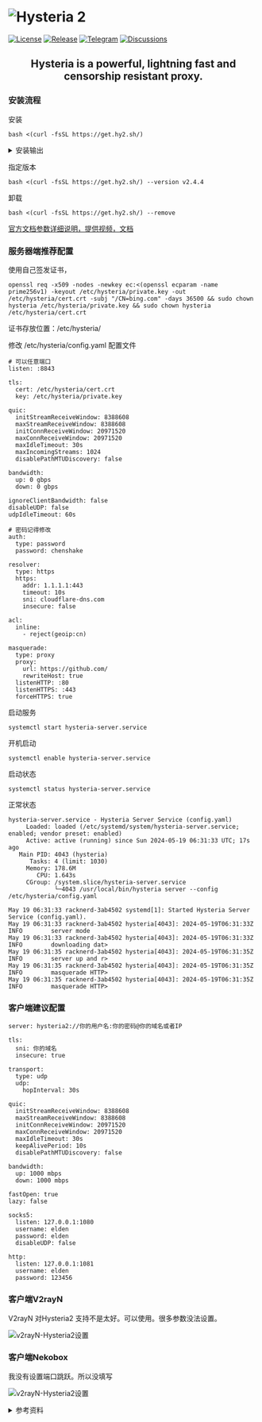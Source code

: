 # ![Hysteria 2](logo.svg)

[![License][1]][2] [![Release][3]][4] [![Telegram][5]][6] [![Discussions][7]][8]

[1]: https://img.shields.io/badge/license-MIT-blue
[2]: LICENSE.md
[3]: https://img.shields.io/github/v/release/apernet/hysteria?style=flat-square
[4]: https://github.com/apernet/hysteria/releases
[5]: https://img.shields.io/badge/chat-Telegram-blue?style=flat-square
[6]: https://t.me/hysteria_github
[7]: https://img.shields.io/github/discussions/apernet/hysteria?style=flat-square
[8]: https://github.com/apernet/hysteria/discussions

<h2 style="text-align: center;">Hysteria is a powerful, lightning fast and censorship resistant proxy.</h2>

### 安装流程

安装

```
bash <(curl -fsSL https://get.hy2.sh/)
```

<details><summary>安装输出</summary>


```
Install /etc/hysteria/config.yaml ... ok
Creating user hysteria ... ok
Install /etc/systemd/system/hysteria-server.service ... ok
Install /etc/systemd/system/hysteria-server@.service ... ok

Congratulation! Hysteria 2 has been successfully installed on your server.

What's next?

	+ Take a look at the differences between Hysteria 2 and Hysteria 1 at https://hysteria.network/docs/misc/2-vs-1/
	+ Check out the quick server config guide at https://hysteria.network/docs/getting-started/Server/
	+ Edit server config file at /etc/hysteria/config.yaml
	+ Start your hysteria server with systemctl start hysteria-server.service
	+ Configure hysteria start on system boot with systemctl enable hysteria-server.service

```
</details> 

指定版本

```
bash <(curl -fsSL https://get.hy2.sh/) --version v2.4.4
```

卸载

```
bash <(curl -fsSL https://get.hy2.sh/) --remove

```

[官方文档参数详细说明，提供视频，文档](https://idev.dev/proxy/hysteria2.html)

### 服务器端推荐配置

使用自己签发证书，

```
openssl req -x509 -nodes -newkey ec:<(openssl ecparam -name prime256v1) -keyout /etc/hysteria/private.key -out /etc/hysteria/cert.crt -subj "/CN=bing.com" -days 36500 && sudo chown hysteria /etc/hysteria/private.key && sudo chown hysteria /etc/hysteria/cert.crt
```
证书存放位置：/etc/hysteria/

修改 /etc/hysteria/config.yaml 配置文件

```
# 可以任意端口
listen: :8843

tls:
  cert: /etc/hysteria/cert.crt
  key: /etc/hysteria/private.key

quic:
  initStreamReceiveWindow: 8388608
  maxStreamReceiveWindow: 8388608
  initConnReceiveWindow: 20971520
  maxConnReceiveWindow: 20971520
  maxIdleTimeout: 30s
  maxIncomingStreams: 1024
  disablePathMTUDiscovery: false

bandwidth:
  up: 0 gbps
  down: 0 gbps

ignoreClientBandwidth: false
disableUDP: false
udpIdleTimeout: 60s

# 密码记得修改
auth:
  type: password
  password: chenshake

resolver:
  type: https
  https:
    addr: 1.1.1.1:443
    timeout: 10s
    sni: cloudflare-dns.com
    insecure: false

acl:
  inline:
    - reject(geoip:cn)

masquerade:
  type: proxy
  proxy:
    url: https://github.com/
    rewriteHost: true
  listenHTTP: :80
  listenHTTPS: :443
  forceHTTPS: true
```

启动服务

```
systemctl start hysteria-server.service
```

开机启动

```
systemctl enable hysteria-server.service
```

启动状态
```
systemctl status hysteria-server.service
```
正常状态

```
hysteria-server.service - Hysteria Server Service (config.yaml)
     Loaded: loaded (/etc/systemd/system/hysteria-server.service; enabled; vendor preset: enabled)
     Active: active (running) since Sun 2024-05-19 06:31:33 UTC; 17s ago
   Main PID: 4043 (hysteria)
      Tasks: 4 (limit: 1030)
     Memory: 178.6M
        CPU: 1.643s
     CGroup: /system.slice/hysteria-server.service
             └─4043 /usr/local/bin/hysteria server --config /etc/hysteria/config.yaml

May 19 06:31:33 racknerd-3ab4502 systemd[1]: Started Hysteria Server Service (config.yaml).
May 19 06:31:33 racknerd-3ab4502 hysteria[4043]: 2024-05-19T06:31:33Z        INFO        server mode
May 19 06:31:33 racknerd-3ab4502 hysteria[4043]: 2024-05-19T06:31:33Z        INFO        downloading dat>
May 19 06:31:35 racknerd-3ab4502 hysteria[4043]: 2024-05-19T06:31:35Z        INFO        server up and r>
May 19 06:31:35 racknerd-3ab4502 hysteria[4043]: 2024-05-19T06:31:35Z        INFO        masquerade HTTP>
May 19 06:31:35 racknerd-3ab4502 hysteria[4043]: 2024-05-19T06:31:35Z        INFO        masquerade HTTP>
```

### 客户端建议配置

```
server: hysteria2://你的用户名:你的密码@你的域名或者IP

tls:
  sni: 你的域名
  insecure: true

transport:
  type: udp
  udp:
    hopInterval: 30s

quic:
  initStreamReceiveWindow: 8388608
  maxStreamReceiveWindow: 8388608
  initConnReceiveWindow: 20971520
  maxConnReceiveWindow: 20971520
  maxIdleTimeout: 30s
  keepAlivePeriod: 10s
  disablePathMTUDiscovery: false

bandwidth:
  up: 1000 mbps
  down: 1000 mbps

fastOpen: true
lazy: false

socks5:
  listen: 127.0.0.1:1080 
  username: elden 
  password: elden 
  disableUDP: false 

http:
  listen: 127.0.0.1:1081
  username: elden
  password: 123456

```

### 客户端V2rayN

V2rayN 对Hysteria2 支持不是太好。可以使用。很多参数没法设置。

![v2rayN-Hysteria2设置](https://github.com/shake/hysteria/blob/d2c140be854294fe28cdedcf3ea7956fbc7877fb/images/hy.jpg)


### 客户端Nekobox

我没有设置端口跳跃。所以没填写

![v2rayN-Hysteria2设置](https://github.com/shake/hysteria/blob/f6f0bede43b57929c0f595208c5570b436891f0e/images/hy1.jpg)


<details><summary>参考资料</summary>


### [Get Started](https://v2.hysteria.network/)

### [中文文档](https://v2.hysteria.network/zh/)


---

<div class="feature-grid">
  <div>
    <h3>🛠️ Jack of all trades</h3>
    <p>Wide range of modes including SOCKS5, HTTP Proxy, TCP/UDP Forwarding, Linux TProxy, TUN - with more features being added constantly.</p>
  </div>

  <div>
    <h3>⚡ Blazing fast</h3>
    <p>Powered by a customized QUIC protocol, Hysteria is designed to deliver unparalleled performance over unreliable and lossy networks.</p>
  </div>

  <div>
    <h3>✊ Censorship resistant</h3>
    <p>The protocol masquerades as standard HTTP/3 traffic, making it very difficult for censors to detect and block without widespread collateral damage.</p>
  </div>
  
  <div>
    <h3>💻 Cross-platform</h3>
    <p>We have builds for every major platform and architecture. Deploy anywhere & use everywhere. Not to mention the long list of 3rd party apps.</p>
  </div>

  <div>
    <h3>🔗 Easy integration</h3>
    <p>With built-in support for custom authentication, traffic statistics & access control, Hysteria is easy to integrate into your infrastructure.</p>
  </div>
  
  <div>
    <h3>🤗 Chill and supportive</h3>
    <p>We have well-documented specifications and code for developers to contribute and/or build their own apps. And a helpful community, too.</p>
  </div>
</div>

---

**If you find Hysteria useful, consider giving it a ⭐️!**

[![Star History Chart](https://api.star-history.com/svg?repos=apernet/hysteria&type=Date)](https://star-history.com/#apernet/hysteria&Date)

</details> 
